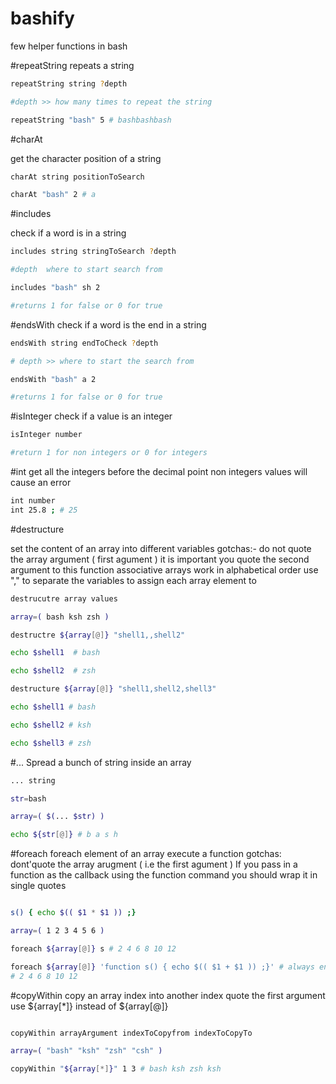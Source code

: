 # bashify
few helper functions in bash

#repeatString
repeats a string 

``` bash
repeatString string ?depth

#depth >> how many times to repeat the string

repeatString "bash" 5 # bashbashbash
```

#charAt

get the character position of a string

```bash
charAt string positionToSearch

charAt "bash" 2 # a
```

#includes

check if a word is in a string

```bash
includes string stringToSearch ?depth

#depth  where to start search from

includes "bash" sh 2

#returns 1 for false or 0 for true
```

#endsWith
check if a word is the end in a string
```bash
endsWith string endToCheck ?depth

# depth >> where to start the search from

endsWith "bash" a 2

#returns 1 for false or 0 for true
```

#isInteger
check if a value is an integer

```bash
isInteger number

#return 1 for non integers or 0 for integers

```

#int
get all the integers before the decimal point
non integers values will cause an error

```bash
int number
int 25.8 ; # 25
```

#destructure

set the content of an array into different variables
gotchas:- do not quote the array argument ( first agument )
          it is important you quote the second argument to this function
          associative arrays work in alphabetical order
          use "," to separate the variables to assign each array element to
          
```bash          
destrucutre array values

array=( bash ksh zsh )

destructre ${array[@]} "shell1,,shell2"

echo $shell1  # bash

echo $shell2  # zsh

destructure ${array[@]} "shell1,shell2,shell3"

echo $shell1 # bash

echo $shell2 # ksh

echo $shell3 # zsh

```

#...
Spread a bunch of string inside an array

```bash
... string

str=bash

array=( $(... $str) )

echo ${str[@]} # b a s h
```

#foreach
foreach element of an array execute a function 
gotchas: dont'quote the array arugment ( i.e the first agument )
         If you pass in a function as the callback using the function command you should wrap it in single quotes


```bash

s() { echo $(( $1 * $1 )) ;}

array=( 1 2 3 4 5 6 )

foreach ${array[@]} s # 2 4 6 8 10 12

foreach ${array[@]} 'function s() { echo $(( $1 + $1 )) ;}' # always end the function with a ;} 
# 2 4 6 8 10 12

```


#copyWithin
copy an array index into another index
quote the first argument use ${array[\*]} instead of ${array[@]}

```bash

copyWithin arrayArgument indexToCopyfrom indexToCopyTo

array=( "bash" "ksh" "zsh" "csh" )

copyWithin "${array[*]}" 1 3 # bash ksh zsh ksh

```
